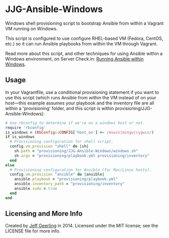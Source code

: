 # JJG-Ansible-Windows

Windows shell provisioning script to bootstrap Ansible from within a Vagrant VM running on Windows.

This script is configured to use configure RHEL-based VM (Fedora, CentOS, etc.) so it can run Ansible playbooks from within the VM through Vagrant.

Read more about this script, and other techniques for using Ansible within a Windows environment, on Server Check.in: [Running Ansible within Windows](https://servercheck.in/blog/running-ansible-within-windows).

## Usage

In your Vagrantfile, use a conditional provisioning statement if you want to use this script (which runs Ansible from within the VM instead of on your host—this example assumes your playbook and the inventory file are all within a 'provisioning' folder, and this script is within provisioning/JJG-Ansible-Windows):

```ruby
# Use rbconfig to determine if we're on a windows host or not.
require 'rbconfig'
is_windows = (RbConfig::CONFIG['host_os'] =~ /mswin|mingw|cygwin/)
if is_windows
  # Provisioning configuration for shell script.
  config.vm.provision "shell" do |sh|
    sh.path = "provisioning/JJG-Ansible-Windows/windows.sh"
    sh.args = "provisioning/playbook.yml provisioning/inventory"
  end
else
  # Provisioning configuration for Ansible (for Mac/Linux hosts).
  config.vm.provision "ansible" do |ansible|
    ansible.playbook = "provisioning/playbook.yml"
    ansible.inventory_path = "provisioning/inventory"
    ansible.sudo = true
  end
end
```

## Licensing and More Info

Created by [Jeff Geerling](http://jeffgeerling.com/) in 2014. Licensed under the MIT license; see the LICENSE file for more info.
